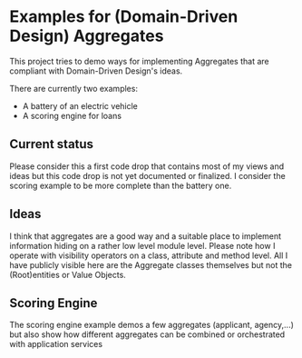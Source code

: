 # Examples for (Domain-Driven Design) Aggregates
This project tries to demo ways for implementing Aggregates that are compliant with Domain-Driven Design's ideas.

There are currently two examples:
- A battery of an electric vehicle
- A scoring engine for loans

## Current status
Please consider this a first code drop that contains most of my views and ideas but this code drop is not yet documented or finalized. 
I consider the scoring example to be more complete than the battery one.

## Ideas
I think that aggregates are a good way and a suitable place to implement information hiding on a rather low level module level. 
Please note how I operate with visibility operators on a class, attribute and method level. All I have publicly visible here are the Aggregate classes themselves but not the (Root)entities or Value Objects.

## Scoring Engine
The scoring engine example demos a few aggregates (applicant, agency,...) but also show how different aggregates can be combined or orchestrated with application services
